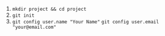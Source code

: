 1. `mkdir project && cd project`
2. `git init`
3. `git config user.name "Your Name"`
   `git config user.email "your@email.com"`
